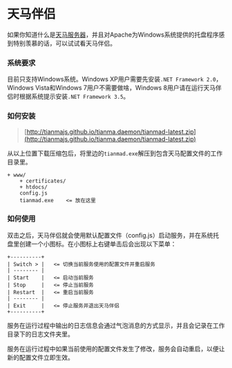 天马伴侣
=============

如果你知道什么是[天马服务器](http://nqdeng.github.io/tianma/)，并且对Apache为Windows系统提供的托盘程序感到特别羡慕的话，可以试试看天马伴侣。

### 系统要求

目前只支持Windows系统。Windows XP用户需要先安装`.NET Framework 2.0`，Windows Vista和Windows 7用户不需要做啥，Windows 8用户请在运行天马伴侣时根据系统提示安装`.NET Framework 3.5`。


### 如何安装

>	[http://tianmajs.github.io/tianma.daemon/tianmad-latest.zip](http://tianmajs.github.io/tianma.daemon/tianmad-latest.zip)

从以上位置下载压缩包后，将里边的`tianmad.exe`解压到包含天马配置文件的工作目录里。

	+ www/
		+ certificates/
		+ htdocs/
		config.js
		tianmad.exe    <= 放在这里

### 如何使用

双击之后，天马伴侣就会使用默认配置文件（config.js）启动服务，并在系统托盘里创建一个小图标。在小图标上右键单击后会出现以下菜单：

	+----------+
	| Switch > |   <= 切换当前服务使用的配置文件并重启服务
	| -------- |
	| Start    |   <= 启动当前服务
	| Stop     |   <= 停止当前服务
	| Restart  |   <= 重启当前服务
	| -------- |
	| Exit     |   <= 停止服务并退出天马伴侣
	+----------+

服务在运行过程中输出的日志信息会通过气泡消息的方式显示，并且会记录在工作目录下的日志文件夹里。

服务在运行过程中如果当前使用的配置文件发生了修改，服务会自动重启，以便让新的配置文件立即生效。
